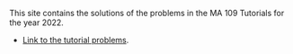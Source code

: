 This site contains the solutions of the problems in the MA 109 Tutorials for the year 2022.

- [Link to the tutorial problems](https://ashwinabraham2021.github.io/MA-109-Tutorial-Solutions/tut_problems.pdf).
